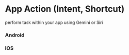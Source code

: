 # App Action (Intent, Shortcut)
perform task within your app using Gemini or Siri

### Android


### iOS


